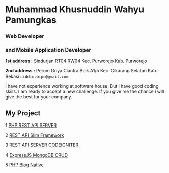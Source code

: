 
# Muhammad Khusnuddin Wahyu Pamungkas
### Web Developer 
### and Mobile Application Developer 
**1st address :** Sindurjan RT04 RW04 Kec. Purworejo Kab. Purworejo

**2nd address :** Perum Griya Ciantra Blok A1/5 Kec. Cikarang Selatan Kab. Bekasi
  `diddin.wipe@gmail.com`

i have not experience working at software house. But i have good coding skills. I am ready to accept a new challenge. If you give me the chance i will give the best for your company.



## My Project

   1 [PHP REST API SERVER](first)
   
   2 [REST API Slim Framework](second)
   
   3 [REST API SERVER CODEIGNITER](third)
   
   4 [ExpressJS MongoDB CRUD](fourth)
   
   5 [PHP Blog Native](fiveth)
   
   
